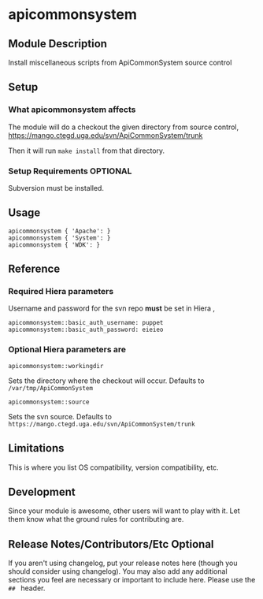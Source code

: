 # apicommonsystem

## Module Description

Install miscellaneous scripts from ApiCommonSystem source control

## Setup

### What apicommonsystem affects

The module will do a checkout the given directory from source control,
https://mango.ctegd.uga.edu/svn/ApiCommonSystem/trunk

Then it will run `make install` from that directory.

### Setup Requirements **OPTIONAL**

Subversion must be installed.

## Usage

    apicommonsystem { 'Apache': }
    apicommonsystem { 'System': }
    apicommonsystem { 'WDK': }

## Reference

### Required Hiera parameters

Username and password for the svn repo **must** be set in Hiera , 

    apicommonsystem::basic_auth_username: puppet
    apicommonsystem::basic_auth_password: eieieo

### Optional Hiera parameters are

    apicommonsystem::workingdir

Sets the directory where the checkout will occur. Defaults to `/var/tmp/ApiCommonSystem`

    apicommonsystem::source

Sets the svn source. Defaults to `https://mango.ctegd.uga.edu/svn/ApiCommonSystem/trunk`

## Limitations

This is where you list OS compatibility, version compatibility, etc.

## Development

Since your module is awesome, other users will want to play with it. Let them
know what the ground rules for contributing are.

## Release Notes/Contributors/Etc **Optional**

If you aren't using changelog, put your release notes here (though you should
consider using changelog). You may also add any additional sections you feel are
necessary or important to include here. Please use the `## ` header.
